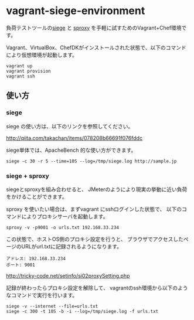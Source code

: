 # vagrant-siege-environment

負荷テストツールの[siege](https://www.joedog.org/siege-home/) と [sproxy](https://www.joedog.org/sproxy-home/) を手軽に試すためのVagrant+Chef環境です。


Vagrant、VirtualBox、ChefDKがインストールされた状態で、以下のコマンドにより仮想環境が起動します。

```
vagrant up
vagrant provision
vagrant ssh
```

## 使い方

### siege
siege の使い方は、以下のリンクを参照してください。

http://qiita.com/takachan/items/078208b66691f076fddc

siege単体では、ApacheBench 的な使い方ができます。
```
siege -c 30 -r 5 --time=10S --log=/tmp/siege.log http://sample.jp
```

### siege + sproxy
siegeとsproxyを組み合わせると、
JMeterのようにより現実の挙動に近い負荷をかけることができます。

sproxy を使いたい場合は、まずvagrant にsshログインした状態で、
以下のコマンドによりプロキシサーバを起動します。

```
sproxy -v -p9001 -o urls.txt 192.168.33.234
```

この状態で、ホストOS側のプロキシ設定を行うと、
ブラウザでアクセスしたページのURLがurl.txtに記録されるようになります。
```
アドレス: 192.168.33.234
ポート: 9001
```
http://tricky-code.net/setinfo/si02proxySetting.php

記録が終わったらプロキシ設定を解除して、
vagrantのssh環境から以下のようなコマンドで実行を行います。
```
siege -v --internet --file=urls.txt
siege -c 300 -t 10S -b -i --log=/tmp/siege.log -f urls.txt
```

